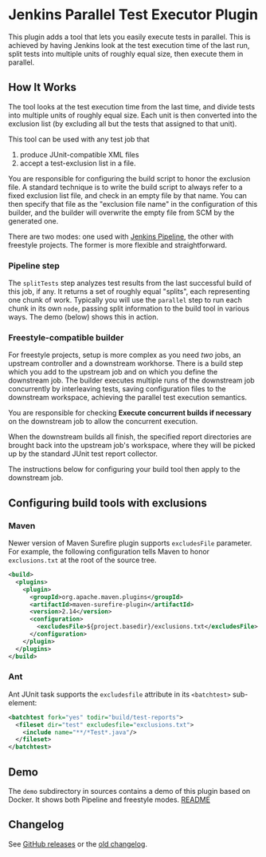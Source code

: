 # Jenkins Parallel Test Executor Plugin

This plugin adds a tool that lets you easily execute tests in parallel.
This is achieved by having Jenkins look at the test execution time of the last run,
split tests into multiple units of roughly equal size, then execute them in parallel.

## How It Works

The tool looks at the test execution time from the last time, and divide tests into multiple units of roughly equal size. Each unit is then converted into the exclusion list (by excluding all but the tests that assigned to that unit).

This tool can be used with any test job that

1.  produce JUnit-compatible XML files
2.  accept a test-exclusion list in a file.

You are responsible for configuring the build script to honor the exclusion file. A standard technique is to write the build script to always refer to a fixed exclusion list file, and check in an empty file by that name. You can then specify that file as the "exclusion file name" in the configuration of this builder, and the builder will overwrite the empty file from SCM by the generated one.

There are two modes: one used with [Jenkins Pipeline](https://jenkins.io/doc/book/pipeline/), the other with freestyle projects. The former is more flexible and straightforward.

### Pipeline step

The `splitTests` step analyzes test results from the last successful build of this job, if any. It returns a set of roughly equal "splits", each representing one chunk of work. Typically you will use the `parallel` step to run each chunk in its own `node`, passing split information to the build tool in various ways. The demo (below) shows this in action.

### Freestyle-compatible builder

For freestyle projects, setup is more complex as you need *two* jobs, an upstream controller and a downstream workhorse. There is a build step which you add to the upstream job and on which you define the downstream job. The builder executes multiple runs of the downstream job concurrently by interleaving tests, saving configuration files to the downstream workspace, achieving the parallel test execution semantics.

You are responsible for checking **Execute concurrent builds if necessary** on the downstream job to allow the concurrent execution.

When the downstream builds all finish, the specified report directories are brought back into the upstream job's workspace, where they will be picked up by the standard JUnit test report collector.

The instructions below for configuring your build tool then apply to the downstream job.

## Configuring build tools with exclusions

### Maven

Newer version of Maven Surefire plugin supports `excludesFile` parameter. For example, the following configuration tells Maven to honor `exclusions.txt` at the root of the source tree.

```xml
<build>
  <plugins>
    <plugin>
      <groupId>org.apache.maven.plugins</groupId>
      <artifactId>maven-surefire-plugin</artifactId>
      <version>2.14</version>
      <configuration>
        <excludesFile>${project.basedir}/exclusions.txt</excludesFile>
      </configuration>
    </plugin>
  </plugins>
</build>
```

### Ant

Ant JUnit task supports the `excludesfile` attribute in its `<batchtest>` sub-element:

```xml
<batchtest fork="yes" todir="build/test-reports">
  <fileset dir="test" excludesfile="exclusions.txt">
    <include name="**/*Test*.java"/>
  </fileset>
</batchtest>
```

## Demo

The `demo` subdirectory in sources contains a demo of this plugin based on Docker. It shows both Pipeline and freestyle modes. [README](demo/README.md)

## Changelog

See [GitHub releases](https://github.com/jenkinsci/parallel-test-executor-plugin/releases)
or the [old changelog](https://github.com/jenkinsci/parallel-test-executor-plugin/blob/b2f8c46675f19ce0d5041966e611a0f6a5411b79/old-changelog.md).
